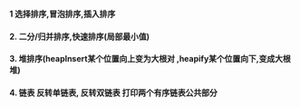 # 
#### 1  选择排序,冒泡排序,插入排序
#### 2. 二分/归并排序,快速排序(局部最小值)
#### 3. 堆排序(heapInsert某个位置向上变为大根对 ,heapify某个位置向下,变成大根堆)
#### 4. 链表 反转单链表, 反转双链表 打印两个有序链表公共部分